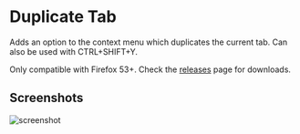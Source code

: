 Duplicate Tab
================================
Adds an option to the context menu which duplicates the current tab. Can also be used with CTRL+SHIFT+Y.

Only compatible with Firefox 53+. Check the [releases](https://github.com/Brawl345/Duplicate-Tab/releases) page for downloads.

## Screenshots
![screenshot](https://i.imgur.com/Prn6B3V.png)